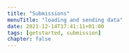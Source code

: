 ```yaml
---
title: "Submissions"
menuTitle: "loading and sending data"
date: 2021-12-14T17:41:11+01:00
tags: [getstarted, submission]
chapter: false
---
```





